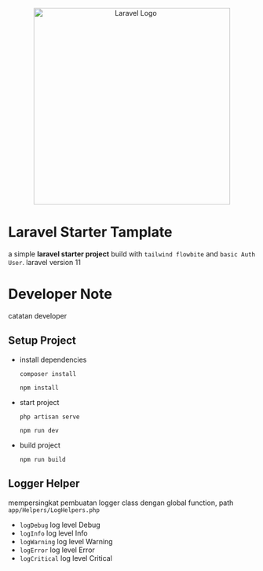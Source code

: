 <p align="center"><a href="https://laravel.com" target="_blank"><img src="https://raw.githubusercontent.com/laravel/art/master/logo-lockup/5%20SVG/2%20CMYK/1%20Full%20Color/laravel-logolockup-cmyk-red.svg" width="400" alt="Laravel Logo"></a></p>

# Laravel Starter Tamplate

a simple **laravel starter project** build with `tailwind flowbite` and `basic Auth User`. laravel version 11

# Developer Note

catatan developer

## Setup Project

-   install dependencies
    ```
    composer install
    ```
    ```
    npm install
    ```
-   start project
    ```
    php artisan serve
    ```
    ```
    npm run dev
    ```
-   build project
    ```
    npm run build
    ```

## Logger Helper

mempersingkat pembuatan logger class dengan global function, path `app/Helpers/LogHelpers.php`

-   `logDebug` log level Debug
-   `logInfo` log level Info
-   `logWarning` log level Warning
-   `logError` log level Error
-   `logCritical` log level Critical

